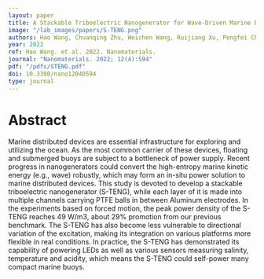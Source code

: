 ```yaml
---
layout: paper
title: A Stackable Triboelectric Nanogenerator for Wave-Driven Marine Buoys
image: "/lab_images/papers/S-TENG.png"
authors: Hao Wang, Chuanqing Zhu, Weichen Wang, Ruijiang Xu, Pengfei Chen, Taili Du, Tingxi Xue, Zhaoyang Wang and Minyi Xu
year: 2022
ref: Hao Wang. et al. 2022. Nanomaterials.
journal: "Nanomaterials. 2022; 12(4):594"
pdf: "/pdfs/STENG.pdf"
doi: 10.3390/nano12040594
type: journal
---
```


# Abstract

Marine distributed devices are essential infrastructure for exploring and utilizing the ocean. As the most common carrier of these devices, floating and submerged buoys are subject to a bottleneck of power supply. Recent progress in nanogenerators could convert the high-entropy marine kinetic energy (e.g., wave) robustly, which may form an in-situ power solution to marine distributed devices. This study is devoted to develop a stackable triboelectric nanogenerator (S-TENG), while each layer of it is made into multiple channels carrying PTFE balls in between Aluminum electrodes. In the experiments based on forced motion, the peak power density of the S-TENG reaches 49 W/m3, about 29% promotion from our previous benchmark. The S-TENG has also become less vulnerable to directional variation of the excitation, making its integration on various platforms more flexible in real conditions. In practice, the S-TENG has demonstrated its capability of powering LEDs as well as various sensors measuring salinity, temperature and acidity, which means the S-TENG could self-power many compact marine buoys.
